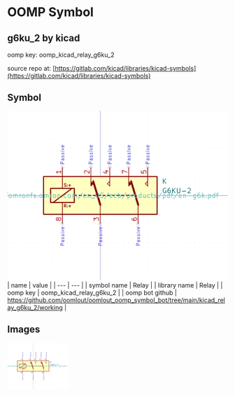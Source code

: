 # OOMP Symbol  
## g6ku_2  by kicad  
  
oomp key: oomp_kicad_relay_g6ku_2  
  
source repo at: [https://gitlab.com/kicad/libraries/kicad-symbols](https://gitlab.com/kicad/libraries/kicad-symbols)  
## Symbol  
  
[![working.png](working_600.png)](working.png)  
| name | value | 
| --- | --- | 
| symbol name | Relay | 
| library name | Relay | 
| oomp key | oomp_kicad_relay_g6ku_2 | 
| oomp bot github | https://github.com/oomlout/oomlout_oomp_symbol_bot/tree/main/kicad_relay_g6ku_2/working | 
## Images  
  
[![working.png](working_140.png)](working.png)  
